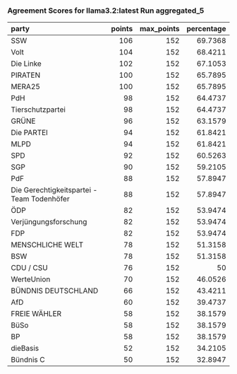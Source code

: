 ### Agreement Scores for llama3.2:latest Run aggregated_5

| party                                      |   points |   max_points |   percentage |
|:-------------------------------------------|---------:|-------------:|-------------:|
| SSW                                        |      106 |          152 |      69.7368 |
| Volt                                       |      104 |          152 |      68.4211 |
| Die Linke                                  |      102 |          152 |      67.1053 |
| PIRATEN                                    |      100 |          152 |      65.7895 |
| MERA25                                     |      100 |          152 |      65.7895 |
| PdH                                        |       98 |          152 |      64.4737 |
| Tierschutzpartei                           |       98 |          152 |      64.4737 |
| GRÜNE                                      |       96 |          152 |      63.1579 |
| Die PARTEI                                 |       94 |          152 |      61.8421 |
| MLPD                                       |       94 |          152 |      61.8421 |
| SPD                                        |       92 |          152 |      60.5263 |
| SGP                                        |       90 |          152 |      59.2105 |
| PdF                                        |       88 |          152 |      57.8947 |
| Die Gerechtigkeitspartei - Team Todenhöfer |       88 |          152 |      57.8947 |
| ÖDP                                        |       82 |          152 |      53.9474 |
| Verjüngungsforschung                       |       82 |          152 |      53.9474 |
| FDP                                        |       82 |          152 |      53.9474 |
| MENSCHLICHE WELT                           |       78 |          152 |      51.3158 |
| BSW                                        |       78 |          152 |      51.3158 |
| CDU / CSU                                  |       76 |          152 |      50      |
| WerteUnion                                 |       70 |          152 |      46.0526 |
| BÜNDNIS DEUTSCHLAND                        |       66 |          152 |      43.4211 |
| AfD                                        |       60 |          152 |      39.4737 |
| FREIE WÄHLER                               |       58 |          152 |      38.1579 |
| BüSo                                       |       58 |          152 |      38.1579 |
| BP                                         |       58 |          152 |      38.1579 |
| dieBasis                                   |       52 |          152 |      34.2105 |
| Bündnis C                                  |       50 |          152 |      32.8947 |